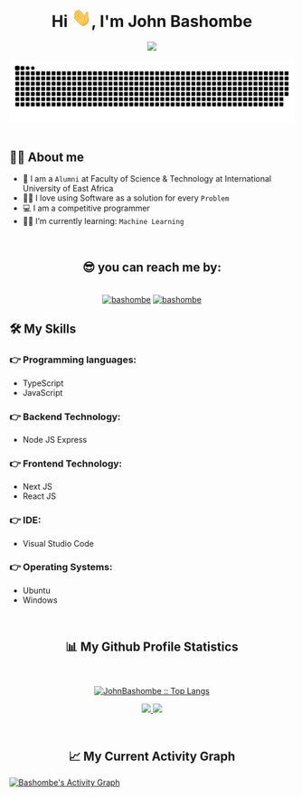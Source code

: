 <div align="center">
<h1 align="center">Hi <img width="35" src="https://github.com/1999AZZAR/1999AZZAR/blob/main/resources/img/waving.gif">, I'm John Bashombe</h1>
  <p align="center">
  <a href="https://github.com/DenverCoder1/readme-typing-svg"><img src="https://readme-typing-svg.herokuapp.com?lines=Computer+Science+Student;Competitive+Programmer;Full+Stack+Developer;Mobile+App+Developer;React+Developer;Next+JS+Developer;Java+Developer;Node+JS+Developer;PHP+Developer;Dart+Developer;Always%20learning%20new%20things&center=true&width=500&height=50"></a>
</p>

</div>

<div align="center">
  <a href="https://1999azzar.github.io/1999AZZAR/">
  <img  src="https://github.com/1999AZZAR/1999AZZAR/blob/main/resources/img/grid-snake.svg"
       alt="snake" /></a>
</div>

<br>

## :sassy_man:  About me
- :school: I am a `Alumni` at Faculty of Science & Technology at International University of East Africa
- :technologist: I love using Software as a solution for every `Problem`
- :computer: I am a competitive programmer
- :student: I’m currently learning: `Machine Learning`
<br>


<div>
    <h2 align="center">😎 you can reach me by:</h2>
    <p align="center">
      <br/>
      <a href="https://www.linkedin.com/in/ntavigwa-bashombe/" target="blank"><img align="center"
         src="https://img.shields.io/badge/linkedin-%231DA1F2.svg?style=for-the-badge&logo=linkedin&logoColor=white"
         alt="bashombe" height="30"/></a>
      <a href="https://mailto:ntavigwabashombe@gmail.com" target="blank"><img align="center"
         src="https://img.shields.io/badge/gmail-EA4335.svg?style=for-the-badge&logo=gmail&logoColor=white"
         alt="bashombe" height="30"/></a>
    </p>
</div>


## 🛠️ My Skills

### 👉 Programming languages: 
 - TypeScript 
 - JavaScript

### 👉 Backend Technology: 
- Node JS Express

### 👉 Frontend Technology: 
- Next JS
- React JS

 ### 👉 IDE: 
 - Visual Studio Code
 
 ### 👉 Operating Systems: 
 - Ubuntu
 - Windows
 
<br/>

  <div>
    <h2 align="center"> 📊 My Github Profile Statistics </h2>
      <br/>
        <p align="center">
          <a href="https://github.com/1999AZZAR/">
          <img src="https://github-readme-stats.vercel.app/api/top-langs/?username=JohnBashombe&langs_count=6&theme=gruvbox&layout=compact&hide_border=true" alt="JohnBashombe :: Top Langs" /></a>
        </p>
        <p align="center">
          <a href="https://github.com/JohnBashombe/">
          <img width="49.5%" src="https://github-readme-stats.vercel.app/api?username=JohnBashombe&show_icons=true&theme=gruvbox&hide_border=true" />
          <img width="49.5%" src="https://github-readme-streak-stats.herokuapp.com/?user=JohnBashombe&theme=gruvbox&hide_border=true" />
          </a>
       </p>
     <br>
  </div>    

<div>
  <h2 align="center"> 📈 My Current Activity Graph </h2>
<a href="https://github.com/JohnBashombe"><img alt="Bashombe's Activity Graph" src="https://activity-graph.herokuapp.com/graph/?username=JohnBashombe&bg_color=000&color=fff&line=00E676&point=fff&hide_border=true" /></a>
</div>
